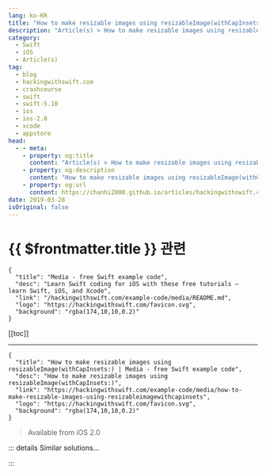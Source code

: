 ```yaml
---
lang: ko-KR
title: "How to make resizable images using resizableImage(withCapInsets:)"
description: "Article(s) > How to make resizable images using resizableImage(withCapInsets:)"
category:
  - Swift
  - iOS
  - Article(s)
tag: 
  - blog
  - hackingwithswift.com
  - crashcourse
  - swift
  - swift-5.10
  - ios
  - ios-2.0
  - xcode
  - appstore
head:
  - - meta:
    - property: og:title
      content: "Article(s) > How to make resizable images using resizableImage(withCapInsets:)"
    - property: og:description
      content: "How to make resizable images using resizableImage(withCapInsets:)"
    - property: og:url
      content: https://chanhi2000.github.io/articles/hackingwithswift.com/example-code/media/how-to-make-resizable-images-using-resizableimagewithcapinsets.html
date: 2019-03-28
isOriginal: false
---
```


# {{ $frontmatter.title }} 관련

```component VPCard
{
  "title": "Media - free Swift example code",
  "desc": "Learn Swift coding for iOS with these free tutorials – learn Swift, iOS, and Xcode",
  "link": "/hackingwithswift.com/example-code/media/README.md",
  "logo": "https://hackingwithswift.com/favicon.svg",
  "background": "rgba(174,10,10,0.2)"
}
```

[[toc]]

---

```component VPCard
{
  "title": "How to make resizable images using resizableImage(withCapInsets:) | Media - free Swift example code",
  "desc": "How to make resizable images using resizableImage(withCapInsets:)",
  "link": "https://hackingwithswift.com/example-code/media/how-to-make-resizable-images-using-resizableimagewithcapinsets",
  "logo": "https://hackingwithswift.com/favicon.svg",
  "background": "rgba(174,10,10,0.2)"
}
```

> Available from iOS 2.0

<!-- TODO: 작성 -->

<!-- 
If you use a small image in a large image view, you can make the image stretch to fit if you want to but it probably won't look great. iOS provides an alternative known as *resizable images*, which is where you define part of an image as being fixed in size and let iOS stretch the remainder.

This technique is common with button graphics: you make the corners fixed in size, then stretch the center part as big as it needs to be. The center part ought to be just one pixel by one pixel in size so that it stretches perfectly, but you can also ask iOS to repeat the center area as a tile if that's what you want.

This example code below creates a resizable image by defining the corners as 8 points each and stretching the rest:

```swift
if let img = UIImage(named: "button") {
    let resizable = img.resizableImage(withCapInsets: UIEdgeInsets(top: 8, left: 8, bottom: 8, right: 8), resizingMode: .stretch)
}
```

-->

::: details Similar solutions…

<!--
/example-code/arkit/how-to-detect-images-using-arimagetrackingconfiguration">How to detect images using ARImageTrackingConfiguration 
/quick-start/swiftui/how-to-use-decorative-images-to-reduce-screen-reader-clutter">How to use decorative images to reduce screen reader clutter 
/quick-start/swiftui/swiftui-tips-and-tricks">SwiftUI tips and tricks 
/quick-start/swiftui/how-to-draw-images-using-image-views">How to draw images using Image views 
/quick-start/swiftui/how-to-insert-images-into-text">How to insert images into text</a>
-->

:::

